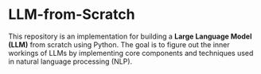 # LLM-from-Scratch
This repository is an implementation for building a **Large Language Model (LLM)** from scratch using Python. The goal is to figure out the inner workings of LLMs by implementing core components and techniques used in natural language processing (NLP). 
